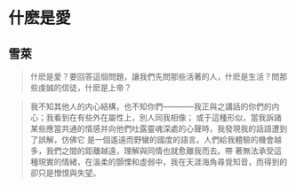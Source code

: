# 什麽是愛 

## 雪萊

> 什麽是愛？要回答這個問題，讓我們先問那些活著的人，什麽是生活？問那些虔誠的信徒，什麽是上帝？  

> 我不知其他人的内心結構，也不知你們————我正與之講話的你們的内心；我看到在有些外在屬性上，別人同我相像；
或于這種形似，當我訴諸某些應當共通的情感并向他們吐露靈魂深處的心聲時，我發現我的話語遭到了誤解，仿佛它
是一個遙遠而野蠻的國度的語言。人們給我體驗的機會越多，我們之間的距離越遠，理解與同情也就愈離我而去。帶
著無法承受這種現實的情緒，在溫柔的顫慄和虛弱中，我在天涯海角尋覓知音，而得到的卻只是憎恨與失望。
